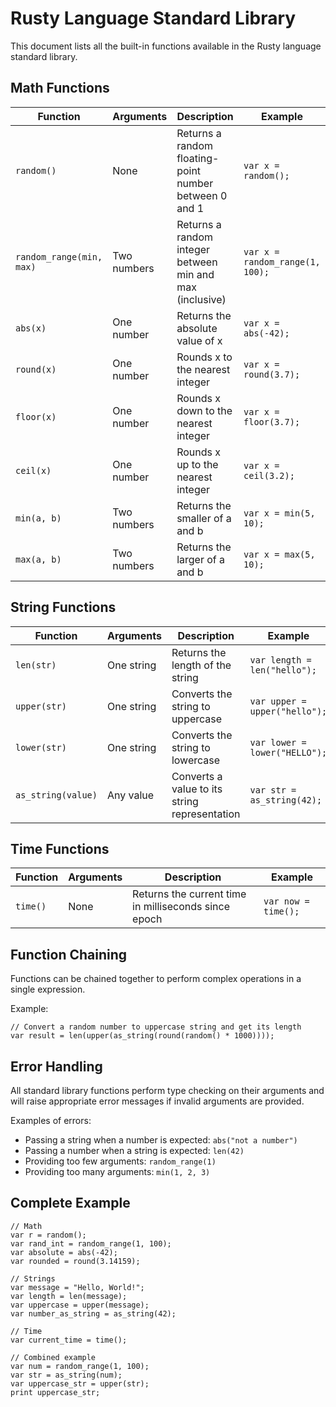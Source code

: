 # Rusty Language Standard Library

This document lists all the built-in functions available in the Rusty language standard library.

## Math Functions

| Function | Arguments | Description | Example |
|----------|-----------|-------------|---------|
| `random()` | None | Returns a random floating-point number between 0 and 1 | `var x = random();` |
| `random_range(min, max)` | Two numbers | Returns a random integer between min and max (inclusive) | `var x = random_range(1, 100);` |
| `abs(x)` | One number | Returns the absolute value of x | `var x = abs(-42);` |
| `round(x)` | One number | Rounds x to the nearest integer | `var x = round(3.7);` |
| `floor(x)` | One number | Rounds x down to the nearest integer | `var x = floor(3.7);` |
| `ceil(x)` | One number | Rounds x up to the nearest integer | `var x = ceil(3.2);` |
| `min(a, b)` | Two numbers | Returns the smaller of a and b | `var x = min(5, 10);` |
| `max(a, b)` | Two numbers | Returns the larger of a and b | `var x = max(5, 10);` |

## String Functions

| Function | Arguments | Description | Example |
|----------|-----------|-------------|---------|
| `len(str)` | One string | Returns the length of the string | `var length = len("hello");` |
| `upper(str)` | One string | Converts the string to uppercase | `var upper = upper("hello");` |
| `lower(str)` | One string | Converts the string to lowercase | `var lower = lower("HELLO");` |
| `as_string(value)` | Any value | Converts a value to its string representation | `var str = as_string(42);` |

## Time Functions

| Function | Arguments | Description | Example |
|----------|-----------|-------------|---------|
| `time()` | None | Returns the current time in milliseconds since epoch | `var now = time();` |

## Function Chaining

Functions can be chained together to perform complex operations in a single expression.

Example:
```
// Convert a random number to uppercase string and get its length
var result = len(upper(as_string(round(random() * 1000))));
```

## Error Handling

All standard library functions perform type checking on their arguments and will raise appropriate error messages if invalid arguments are provided.

Examples of errors:
- Passing a string when a number is expected: `abs("not a number")`
- Passing a number when a string is expected: `len(42)`
- Providing too few arguments: `random_range(1)`
- Providing too many arguments: `min(1, 2, 3)`

## Complete Example

```
// Math
var r = random();
var rand_int = random_range(1, 100);
var absolute = abs(-42);
var rounded = round(3.14159);

// Strings
var message = "Hello, World!";
var length = len(message);
var uppercase = upper(message);
var number_as_string = as_string(42);

// Time
var current_time = time();

// Combined example
var num = random_range(1, 100);
var str = as_string(num);
var uppercase_str = upper(str);
print uppercase_str;
```
